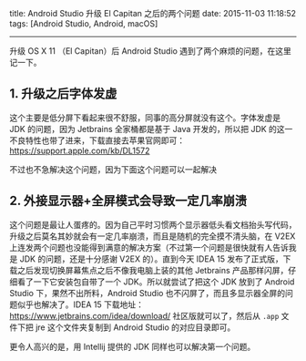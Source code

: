 title: Android Studio 升级 El Capitan 之后的两个问题
date: 2015-11-03 11:18:52
tags: [Android Studio, Android, macOS]

---

升级 OS X 11 （El Capitan）后 Android Studio 遇到了两个麻烦的问题，在这里记一下。

## 1. 升级之后字体发虚

这个主要是低分屏下看起来很不舒服，同事的高分屏就没有这个。字体发虚是 JDK 的问题，因为 Jetbrains 全家桶都是基于 Java 开发的，所以把 JDK 的这一不良特性也带了进来，下载直接去苹果官网即可：https://support.apple.com/kb/DL1572

不过也不急解决这个问题，因为下面这个问题可以一起解决

## 2. 外接显示器+全屏模式会导致一定几率崩溃

这个问题是最让人蛋疼的。因为自己平时习惯两个显示器低头看文档抬头写代码，升级之后莫名其妙就会有一定几率崩溃，而且是随机的完全摸不清头脑，在 V2EX 上连发两个问题也没能得到满意的解决方案（不过第一个问题是很快就有人告诉我是 JDK 的问题，还是十分感谢 V2EX 的）。直到今天 IDEA 15 发布了正式版，下载之后发现切换屏幕焦点之后不像我电脑上装的其他 Jetbrains 产品那样闪屏，仔细看了一下它安装包自带了一个 JDK。所以就尝试了把这个 JDK 放到了 Android Studio 下，果然不出所料，Android Studio 也不闪屏了，而且多显示器全屏的问题似乎也解决了。IDEA 15 下载地址：https://www.jetbrains.com/idea/download/ 社区版就可以了，然后从 `.app` 文件下把 jre 这个文件夹复制到 Android Studio 的对应目录即可。

更令人高兴的是，用 Intellij 提供的 JDK 同样也可以解决第一个问题。